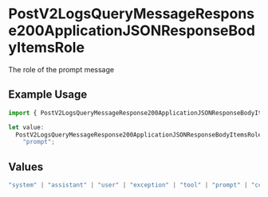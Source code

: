 # PostV2LogsQueryMessageResponse200ApplicationJSONResponseBodyItemsRole

The role of the prompt message

## Example Usage

```typescript
import { PostV2LogsQueryMessageResponse200ApplicationJSONResponseBodyItemsRole } from "orq-poc-typescript-multi-env-version/models/operations";

let value:
  PostV2LogsQueryMessageResponse200ApplicationJSONResponseBodyItemsRole =
    "prompt";
```

## Values

```typescript
"system" | "assistant" | "user" | "exception" | "tool" | "prompt" | "correction" | "expected_output"
```